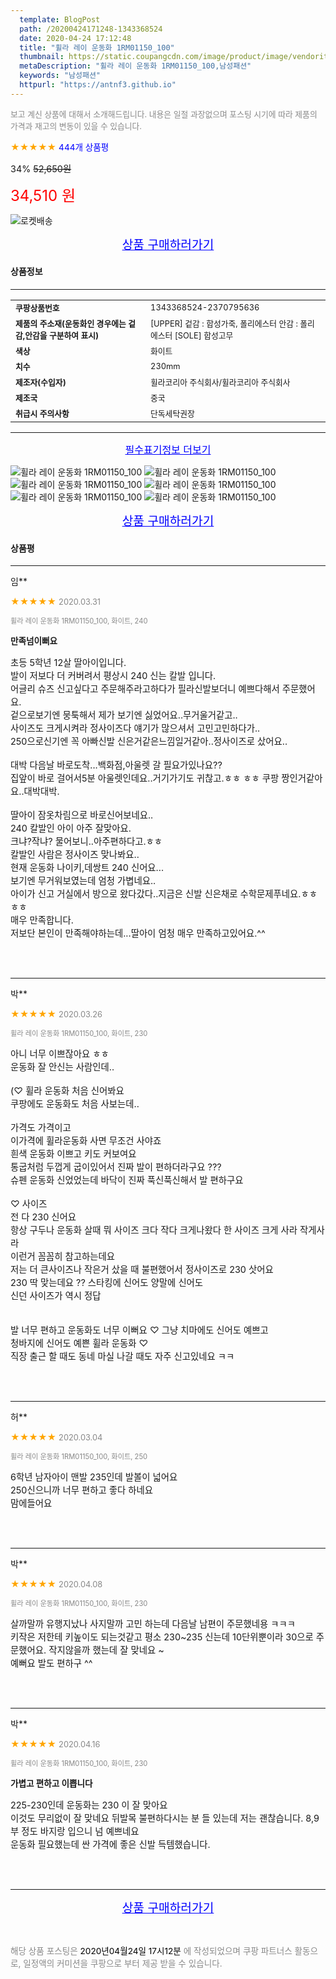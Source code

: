```yaml
---
  template: BlogPost
  path: /20200424171248-1343368524
  date: 2020-04-24 17:12:48
  title: "휠라 레이 운동화 1RM01150_100"
  thumbnail: https://static.coupangcdn.com/image/product/image/vendoritem/2018/12/03/4094282700/e5309a6c-362d-4cee-a242-01075b3bae30.jpg
  metaDescription: "휠라 레이 운동화 1RM01150_100,남성패션"
  keywords: "남성패션"
  httpurl: "https://antnf3.github.io"
---
```

  
<span style="color: #888;font-size:0.8rem">보고 계신 상품에 대해서 소개해드립니다.
내용은 일절 과장없으며 포스팅 시기에 따라 제품의 가격과 재고의 변동이 있을 수 있습니다.</span>
  
<span style="color: orange;">★★★★★</span> <span style="color: blue;font-size: 0.85rem;">444개 상품평</span>

<span style="font-size: 0.9rem">34%</span> <span style="font-size: 0.9rem">~~52,650원~~</span>

<span style="color: red;font-size: 1.5rem;">34,510 원</span>

![로켓배송](https://postfiles.pstatic.net/MjAyMDA0MTBfMjcz/MDAxNTg2NDQ1OTAwMDc5.1T-Iy6-X12_V8iyof2OtSqUCu6urPUUOnjG41kbMy_kg.c1eqxaGayJ1XX0TGV24QXbZg9dvQ9C_dYZx39G_Z7Wog.PNG.cigshop2/rocket_logo.png?type=w773)

<p align="center"><a href="http://me2.do/5df3GJs3" style="font-size: 1.2rem; color: blue;">상품 구매하러가기</a></p>

#### 상품정보

---

|                  |                       |
| ---------------- | --------------------- |
| **<span style="font-size:0.8rem;">쿠팡상품번호</span>** | <span style="font-size:0.8rem;">1343368524-2370795636</span> |
| **<span style="font-size:0.8rem;">제품의 주소재(운동화인 경우에는 겉감,안감을 구분하여 표시)</span>**    | <span style="font-size:0.8rem;">[UPPER] 겉감 : 합성가죽, 폴리에스터 안감 : 폴리에스터 [SOLE] 합성고무</span>        |
| **<span style="font-size:0.8rem;">색상</span>**    | <span style="font-size:0.8rem;">화이트</span>        |
| **<span style="font-size:0.8rem;">치수</span>**    | <span style="font-size:0.8rem;">230mm</span>        |
| **<span style="font-size:0.8rem;">제조자(수입자)</span>**    | <span style="font-size:0.8rem;">휠라코리아 주식회사/휠라코리아 주식회사</span>        |
| **<span style="font-size:0.8rem;">제조국</span>**    | <span style="font-size:0.8rem;">중국</span>        |
| **<span style="font-size:0.8rem;">취급시 주의사항</span>**    | <span style="font-size:0.8rem;">단독세탁권장</span>        |



---

<p align="center"><a href="http://me2.do/5df3GJs3" style="font-size: 1rem; color: blue;">필수표기정보 더보기</a></p>

![휠라 레이 운동화 1RM01150_100](http://thumbnail7.coupangcdn.com/thumbnails/remote/q89/image/retail/images/84642057824772-2e1ab4d9-b89c-4fa9-b00c-363fe2de1188.jpg)
![휠라 레이 운동화 1RM01150_100](http://thumbnail9.coupangcdn.com/thumbnails/remote/q89/image/retail/images/2020/02/10/19/1/ba453268-1701-46b0-aa5e-624284c5f357.jpg)
![휠라 레이 운동화 1RM01150_100](http://thumbnail10.coupangcdn.com/thumbnails/remote/q89/image/retail/images/2020/02/10/19/7/952fcc56-08dc-4d64-b53c-17cdf93ca01c.jpg)
![휠라 레이 운동화 1RM01150_100](http://thumbnail6.coupangcdn.com/thumbnails/remote/q89/image/retail/images/2020/02/10/19/6/2110a720-0791-4d1e-983e-d1d8bee05271.jpg)
![휠라 레이 운동화 1RM01150_100](http://thumbnail9.coupangcdn.com/thumbnails/remote/q89/image/retail/images/2020/02/10/19/3/c4a713a7-8d81-493e-a46e-628a316bd6ac.jpg)
![휠라 레이 운동화 1RM01150_100](http://thumbnail8.coupangcdn.com/thumbnails/remote/q89/image/retail/images/2020/02/10/19/8/8e1a4adc-c506-4937-9c84-52dda124d222.jpg)

<p align="center"><a href="http://me2.do/5df3GJs3" style="font-size: 1.2rem; color: blue;">상품 구매하러가기</a></p>

#### 상품평
  
---
  
임**
    
<span style="color: orange;">★★★★★</span> <span style="font-size:0.8rem;color: #888;">2020.03.31</span>
    
<span style="color: #888;font-size:0.7rem">휠라 레이 운동화 1RM01150_100, 화이트, 240</span>
    
<span style="font-size:0.85rem">**만족넘이뻐요**</span>
    
<span style="font-size: 0.9rem;">초등 5학년 12살 딸아이입니다.<br/>발이 저보다 더 커버려서  평상시 240 신는 칼발 입니다.<br/>어글리 슈즈 신고싶다고 주문해주라고하다가 필라신발보더니 예쁘다해서 주문했어요.<br/>겉으로보기엔 뭉툭해서 제가 보기엔 싫었어요..무거울거같고..<br/>사이즈도 크게시켜라 정사이즈다 얘기가 많으셔서 고민고민하다가..<br/>250으로신기엔 꼭 아빠신발 신은거같은느낌일거같아..정사이즈로 샀어요..<br/><br/>대박 다음날 바로도착...백화점,아울렛 갈 필요가있나요??<br/>집앞이 바로 걸어서5분 아울렛인데요..거기가기도 귀찮고.ㅎㅎ ㅎㅎ 쿠팡 짱인거같아요..대박대박.<br/><br/>딸아이 잠옷차림으로 바로신어보네요..<br/>240 칼발인 아이 아주 잘맞아요.<br/>크냐?작냐? 물어보니..아주편하다고.ㅎㅎ <br/>칼발인 사람은 정사이즈 맞나봐요..<br/>현재 운동화 나이키,데쌍트 240 신어요...<br/>보기엔 무거워보였는데 엄청 가볍네요..<br/>아이가 신고 거실에서 방으로 왔다갔다..지금은 신발 신은채로 수학문제푸네요.ㅎㅎㅎㅎ<br/>매우 만족합니다.<br/>저보단 본인이 만족해야하는데...딸아이 엄청 매우 만족하고있어요.^^</span>
    
<br>
<br>

---
  
박**
    
<span style="color: orange;">★★★★★</span> <span style="font-size:0.8rem;color: #888;">2020.03.26</span>
    
<span style="color: #888;font-size:0.7rem">휠라 레이 운동화 1RM01150_100, 화이트, 230</span>
    

    
<span style="font-size: 0.9rem;">아니 너무 이쁘잖아요 ㅎㅎ <br/>운동화 잘 안신는 사람인데.. <br/><br/>(♡ 휠라 운동화 처음 신어봐요 <br/>쿠팡에도 운동화도 처음 사보는데.. <br/><br/>가격도 가격이고 <br/>이가격에 휠라운동화 사면 무조건 사야죠 <br/>흰색 운동화 이쁘고 키도 커보여요 <br/>통굽처럼 두껍게 굽이있어서 진짜 발이 편하더라구요 ??? <br/>슈펜 운동화 신었었는데 바닥이 진짜 푹신푹신해서 발 편하구요 <br/><br/>♡ 사이즈 <br/>전 다 230 신어요 <br/>항상 구두나 운동화 살때 뭐 사이즈 크다 작다 크게나왔다 한 사이즈 크게 사라 작게사라 <br/>이런거 꼼꼼히 참고하는데요 <br/>저는 더 큰사이즈나 작은거 샀을 때 불편했어서 정사이즈로 230 삿어요 <br/>230 딱 맞는데요 ?? 스타킹에 신어도 양말에 신어도 <br/>신던 사이즈가 역시 정답 <br/><br/><br/>발 너무 편하고 운동화도 너무 이뻐요 ♡ 그냥 치마에도 신어도 예쁘고 <br/>청바지에 신어도 예쁜 휠라 운동화 ♡ <br/>직장 출근 할 때도 동네 마실 나갈 때도 자주  신고있네요 ㅋㅋ</span>
    
<br>
<br>

---
  
허**
    
<span style="color: orange;">★★★★★</span> <span style="font-size:0.8rem;color: #888;">2020.03.04</span>
    
<span style="color: #888;font-size:0.7rem">휠라 레이 운동화 1RM01150_100, 화이트, 250</span>
    

    
<span style="font-size: 0.9rem;">6학년 남자아이 맨발 235인데 발볼이 넓어요<br/>250신으니까 너무 편하고 좋다 하네요<br/>맘에들어요</span>
    
<br>
<br>

---
  
박**
    
<span style="color: orange;">★★★★★</span> <span style="font-size:0.8rem;color: #888;">2020.04.08</span>
    
<span style="color: #888;font-size:0.7rem">휠라 레이 운동화 1RM01150_100, 화이트, 230</span>
    

    
<span style="font-size: 0.9rem;">살까말까 유행지났나 사지말까 고민 하는데 다음날 남편이 주문했네용 ㅋㅋㅋ<br/>키작은 저한테 키높이도 되는것같고 평소 230~235 신는데 10단위뿐이라 30으로 주문했어요.  작지않을까 했는데 잘 맞네요 ~ <br/>예뻐요 발도 편하구 ^^</span>
    
<br>
<br>

---
  
박**
    
<span style="color: orange;">★★★★★</span> <span style="font-size:0.8rem;color: #888;">2020.04.16</span>
    
<span style="color: #888;font-size:0.7rem">휠라 레이 운동화 1RM01150_100, 화이트, 230</span>
    
<span style="font-size:0.85rem">**가볍고 편하고 이쁩니다**</span>
    
<span style="font-size: 0.9rem;">225-230인데 운동화는 230 이 잘 맞아요<br/>이것도 무리없이 잘 맞네요 뒤발목 불편하다시는 분 들 있는데 저는 괜찮습니다. 8,9부 정도 바지랑 입으니 넘 예쁘네요<br/>운동화 필요했는데 싼 가격에 좋은 신발 득템했습니다.</span>
    
<br>
<br>


  
---
  
<p align="center"><a href="http://me2.do/5df3GJs3" style="font-size: 1.2rem; color: blue;">상품 구매하러가기</a></p>
  
<br>
  
<span style="font-size: 0.85rem; color: #888;">해당 상품 포스팅은 <span style="color: #000;"> 2020년04월24일 17시12분 </span> 에 작성되었으며 쿠팡 파트너스 활동으로, 일정액의 커미션을 쿠팡으로 부터 제공 받을 수 있습니다.</span>